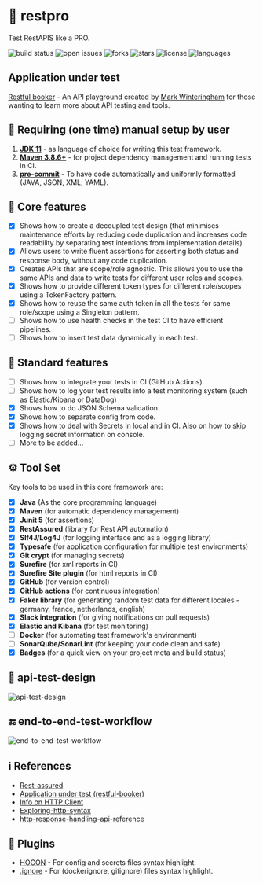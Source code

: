 # 🦾 restpro

Test RestAPIS like a PRO.

![build status](https://img.shields.io/github/actions/workflow/status/raviichunduru/RestAPI_Framework/trigger-new-updated-and-unit-tests-on-pull-request.yml?logo=GitHub)
![open issues](https://img.shields.io/github/issues/raviichunduru/RestAPI_Framework)
![forks](https://img.shields.io/github/forks/raviichunduru/RestAPI_Framework)
![stars](https://img.shields.io/github/stars/raviichunduru/RestAPI_Framework)
![license](https://img.shields.io/github/license/raviichunduru/RestAPI_Framework?style=flat-square)
![languages](https://img.shields.io/github/languages/count/raviichunduru/RestAPI_Framework)

## Application under test

[Restful booker](https://restful-booker.herokuapp.com/) - An API playground created by [Mark Winteringham](https://www.mwtestconsultancy.co.uk/) for those wanting to learn more about API testing and tools.

## 🔢 Requiring (one time) manual setup by user

1. [**JDK 11**](https://www.oracle.com/java/technologies/javase/jdk11-archive-downloads.html) - as language of choice
   for writing this test framework.
2. [**Maven 3.8.6+**](https://maven.apache.org/) - for project dependency management and running tests in CI.
3. [**pre-commit**](docs/README-CODE-FORMATTING.md) - To have code automatically and uniformly formatted (JAVA, JSON,
   XML, YAML).

## 🚀 Core features

- [x] Shows how to create a decoupled test design (that minimises maintenance efforts by reducing code
  duplication and increases code readability by separating test intentions from implementation details).
- [x] Allows users to write fluent assertions for asserting both status and response body, without any code duplication.
- [x] Creates APIs that are scope/role agnostic. This allows you to use the same APIs and data to write tests for
  different user roles and scopes.
- [x] Shows how to provide different token types for different role/scopes using a TokenFactory pattern.
- [x] Shows how to reuse the same auth token in all the tests for same role/scope using a Singleton pattern.
- [ ] Shows how to use health checks in the test CI to have efficient pipelines.
- [ ] Shows how to insert test data dynamically in each test.

## 🎯 Standard features

- [ ] Shows how to integrate your tests in CI (GitHub Actions).
- [ ] Shows how to log your test results into a test monitoring system (such as Elastic/Kibana or DataDog)
- [x] Shows how to do JSON Schema validation.
- [x] Shows how to separate config from code.
- [x] Shows how to deal with Secrets in local and in CI. Also on how to skip logging secret information on console.
- [ ] More to be added...

## ⚙ Tool Set

Key tools to be used in this core framework are:

- [x] **Java** (As the core programming language)
- [x] **Maven** (for automatic dependency management)
- [x] **Junit 5** (for assertions)
- [x] **RestAssured**  (library for Rest API automation)
- [x] **Slf4J/Log4J** (for logging interface and as a logging library)
- [x] **Typesafe** (for application configuration for multiple test environments)
- [x] **Git crypt** (for managing secrets)
- [x] **Surefire** (for xml reports in CI)
- [x] **Surefire Site plugin** (for html reports in CI)
- [x] **GitHub** (for version control)
- [x] **GitHub actions** (for continuous integration)
- [x] **Faker library** (for generating random test data for different locales - germany, france, netherlands, english)
- [x] **Slack integration** (for giving notifications on pull requests)
- [x] **Elastic and Kibana** (for test monitoring)
- [ ] **Docker** (for automating test framework's environment)
- [ ] **SonarQube/SonarLint** (for keeping your code clean and safe)
- [x] **Badges** (for a quick view on your project meta and build status)

## 🧪 api-test-design

![api-test-design](./images/api-test-framework-design.png)

## 🔚 end-to-end-test-workflow

![end-to-end-test-workflow](./images/end-to-end-test-workflow.png)

## ℹ References

- <a href="https://rest-assured.io/" target="_blank">Rest-assured</a>
- [Application under test (restful-booker)](https://restful-booker.herokuapp.com/apidoc/index.html)
- [Info on HTTP Client](https://www.jetbrains.com/help/idea/http-client-in-product-code-editor.html)
- [Exploring-http-syntax](https://www.jetbrains.com/help/idea/exploring-http-syntax.html)
- [http-response-handling-api-reference](https://www.jetbrains.com/help/idea/http-response-handling-api-reference.html)

## 🔌 Plugins

- [HOCON](https://plugins.jetbrains.com/plugin/10481-hocon) - For config and secrets files syntax highlight.
- [.ignore](https://plugins.jetbrains.com/plugin/7495--ignore) - For (dockerignore, gitignore) files syntax highlight.
